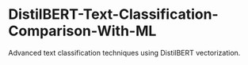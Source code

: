 # DistilBERT-Text-Classification-Comparison-With-ML
Advanced text classification techniques using DistilBERT vectorization.
